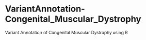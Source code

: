 # VariantAnnotation-Congenital_Muscular_Dystrophy
Variant Annotation of Congenital Muscular Dystrophy using R
